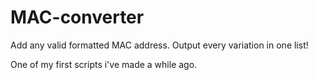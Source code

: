 # MAC-converter
Add any valid formatted MAC address. Output every variation in one list!

One of my first scripts i've made a while ago.
